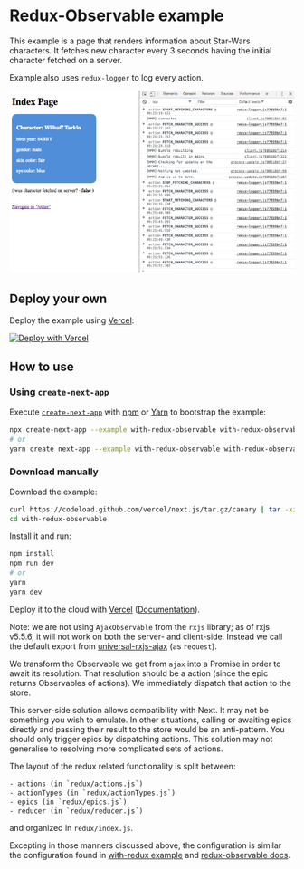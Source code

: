 # Redux-Observable example

This example is a page that renders information about Star-Wars characters. It
fetches new character every 3 seconds having the initial character fetched on
a server.

Example also uses `redux-logger` to log every action.

![demo page](demo.png)

## Deploy your own

Deploy the example using [Vercel](https://vercel.com):

[![Deploy with Vercel](https://vercel.com/button)](https://vercel.com/import/project?template=https://github.com/vercel/next.js/tree/canary/examples/with-redux-observable)

## How to use

### Using `create-next-app`

Execute [`create-next-app`](https://github.com/vercel/next.js/tree/canary/packages/create-next-app) with [npm](https://docs.npmjs.com/cli/init) or [Yarn](https://yarnpkg.com/lang/en/docs/cli/create/) to bootstrap the example:

```bash
npx create-next-app --example with-redux-observable with-redux-observable-app
# or
yarn create next-app --example with-redux-observable with-redux-observable-app
```

### Download manually

Download the example:

```bash
curl https://codeload.github.com/vercel/next.js/tar.gz/canary | tar -xz --strip=2 next.js-canary/examples/with-redux-observable
cd with-redux-observable
```

Install it and run:

```bash
npm install
npm run dev
# or
yarn
yarn dev
```

Deploy it to the cloud with [Vercel](https://vercel.com/import?filter=next.js&utm_source=github&utm_medium=readme&utm_campaign=next-example) ([Documentation](https://nextjs.org/docs/deployment)).

Note: we are not using `AjaxObservable` from the `rxjs` library; as of rxjs
v5.5.6, it will not work on both the server- and client-side. Instead we call
the default export from
[universal-rxjs-ajax](https://www.npmjs.com/package/universal-rxjs-ajax) (as
`request`).

We transform the Observable we get from `ajax` into a Promise in order to await
its resolution. That resolution should be a action (since the epic returns
Observables of actions). We immediately dispatch that action to the store.

This server-side solution allows compatibility with Next. It may not be
something you wish to emulate. In other situations, calling or awaiting epics
directly and passing their result to the store would be an anti-pattern. You
should only trigger epics by dispatching actions. This solution may not
generalise to resolving more complicated sets of actions.

The layout of the redux related functionality is split between:

    - actions (in `redux/actions.js`)
    - actionTypes (in `redux/actionTypes.js`)
    - epics (in `redux/epics.js`)
    - reducer (in `redux/reducer.js`)

and organized in `redux/index.js`.

Excepting in those manners discussed above, the configuration is similar the
configuration found in [with-redux example](https://github.com/vercel/next.js/tree/canary/examples/with-redux)
and [redux-observable docs](https://redux-observable.js.org/).
